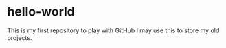 # hello-world
This is my first repository to play with GitHub
I may use this to store my old projects.
